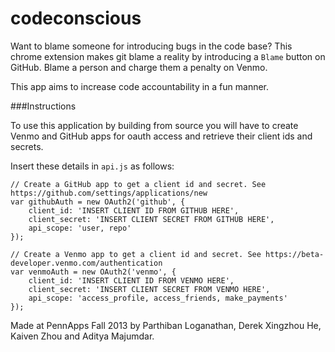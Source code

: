 codeconscious
=============

Want to blame someone for introducing bugs in the code base? This chrome extension makes git blame a reality by introducing a `Blame` button on GitHub. Blame a person and charge them a penalty on Venmo.

This app aims  to increase code accountability in a fun manner.

###Instructions

To use this application by building from source you will have to create Venmo and GitHub apps for oauth access and retrieve their client ids and secrets.

Insert these details in `api.js` as follows:

```
// Create a GitHub app to get a client id and secret. See https://github.com/settings/applications/new
var githubAuth = new OAuth2('github', {
    client_id: 'INSERT CLIENT ID FROM GITHUB HERE',
    client_secret: 'INSERT CLIENT SECRET FROM GITHUB HERE',
    api_scope: 'user, repo'
});

// Create a Venmo app to get a client id and secret. See https://beta-developer.venmo.com/authentication
var venmoAuth = new OAuth2('venmo', {
    client_id: 'INSERT CLIENT ID FROM VENMO HERE',
    client_secret: 'INSERT CLIENT SECRET FROM VENMO HERE',
    api_scope: 'access_profile, access_friends, make_payments'
});
```

Made at PennApps Fall 2013 by Parthiban Loganathan, Derek Xingzhou He, Kaiven Zhou and Aditya Majumdar.
